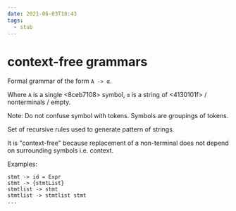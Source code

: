 ```yaml
---
date: 2021-06-03T18:43
tags: 
  - stub
---
```


# context-free grammars

Formal grammar of the form `A -> α`.

Where `A` is a single <8ceb7108> symbol, `α` is a string of <4130101f> / nonterminals / empty.

Note: Do not confuse symbol with tokens. Symbols are groupings of tokens.

Set of recursive rules used to generate pattern of strings.

It is "context-free" because replacement of a non-terminal does not depend on surrounding symbols i.e. context.

Examples:
```
stmt -> id = Expr
stmt -> {stmtList}
stmtlist -> stmt
stmtlist -> stmtlist stmt
...
```
